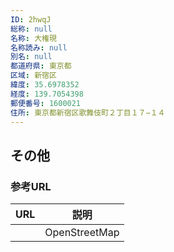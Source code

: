 ```yaml
---
ID: 2hwqJ
総称: null
名称: 大権現
名称読み: null
別名: null
都道府県: 東京都
区域: 新宿区
緯度: 35.6978352
経度: 139.7054398
郵便番号: 1600021
住所: 東京都新宿区歌舞伎町２丁目１７−１４
---
```


## その他

### 参考URL

| URL | 説明          |
| --- | ------------- |
|     | OpenStreetMap |
